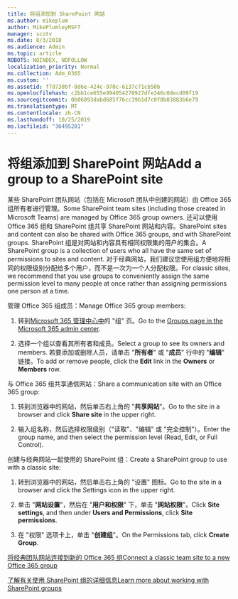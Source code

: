 ```yaml
---
title: 将组添加到 SharePoint 网站
ms.author: mikeplum
author: MikePlumleyMSFT
manager: scotv
ms.date: 8/3/2018
ms.audience: Admin
ms.topic: article
ROBOTS: NOINDEX, NOFOLLOW
localization_priority: Normal
ms.collection: Adm_O365
ms.custom: ''
ms.assetid: f7d730bf-0d6e-424c-970c-6137c71cb50b
ms.openlocfilehash: c2bb1ce655e994054278927dfe346c0decd09f19
ms.sourcegitcommit: 0b06093dabd685f76cc39b1d7c0f8b03883b6e79
ms.translationtype: MT
ms.contentlocale: zh-CN
ms.lasthandoff: 10/25/2019
ms.locfileid: "36495201"
---
```

# <a name="add-a-group-to-a-sharepoint-site"></a><span data-ttu-id="a736d-102">将组添加到 SharePoint 网站</span><span class="sxs-lookup"><span data-stu-id="a736d-102">Add a group to a SharePoint site</span></span>

<span data-ttu-id="a736d-103">某些 SharePoint 团队网站（包括在 Microsoft 团队中创建的网站）由 Office 365 组所有者进行管理。</span><span class="sxs-lookup"><span data-stu-id="a736d-103">Some SharePoint team sites (including those created in Microsoft Teams) are managed by Office 365 group owners.</span></span> <span data-ttu-id="a736d-104">还可以使用 Office 365 组和 SharePoint 组共享 SharePoint 网站和内容。</span><span class="sxs-lookup"><span data-stu-id="a736d-104">SharePoint sites and content can also be shared with Office 365 groups, and with SharePoint groups.</span></span> <span data-ttu-id="a736d-105">SharePoint 组是对网站和内容具有相同权限集的用户的集合。</span><span class="sxs-lookup"><span data-stu-id="a736d-105">A SharePoint group is a collection of users who all have the same set of permissions to sites and content.</span></span> <span data-ttu-id="a736d-106">对于经典网站，我们建议您使用组方便地将相同的权限级别分配给多个用户，而不是一次为一个人分配权限。</span><span class="sxs-lookup"><span data-stu-id="a736d-106">For classic sites, we recommend that you use groups to conveniently assign the same permission level to many people at once rather than assigning permissions one person at a time.</span></span>
  
<span data-ttu-id="a736d-107">管理 Office 365 组成员：</span><span class="sxs-lookup"><span data-stu-id="a736d-107">Manage Office 365 group members:</span></span>
  
1. <span data-ttu-id="a736d-108">转到[Microsoft 365 管理中心中](https://portal.office.com/adminportal/home#/groups)的 "组" 页。</span><span class="sxs-lookup"><span data-stu-id="a736d-108">Go to the [Groups page in the Microsoft 365 admin center](https://portal.office.com/adminportal/home#/groups).</span></span>
    
2. <span data-ttu-id="a736d-109">选择一个组以查看其所有者和成员。</span><span class="sxs-lookup"><span data-stu-id="a736d-109">Select a group to see its owners and members.</span></span> <span data-ttu-id="a736d-110">若要添加或删除人员，请单击 "**所有者**" 或 "**成员**" 行中的 "**编辑**" 链接。</span><span class="sxs-lookup"><span data-stu-id="a736d-110">To add or remove people, click the **Edit** link in the **Owners** or **Members** row.</span></span> 
    
<span data-ttu-id="a736d-111">与 Office 365 组共享通信网站：</span><span class="sxs-lookup"><span data-stu-id="a736d-111">Share a communication site with an Office 365 group:</span></span>
  
1. <span data-ttu-id="a736d-112">转到浏览器中的网站，然后单击右上角的 "**共享网站**"。</span><span class="sxs-lookup"><span data-stu-id="a736d-112">Go to the site in a browser and click **Share site** in the upper right.</span></span> 
    
2. <span data-ttu-id="a736d-113">输入组名称，然后选择权限级别（"读取"、"编辑" 或 "完全控制"）。</span><span class="sxs-lookup"><span data-stu-id="a736d-113">Enter the group name, and then select the permission level (Read, Edit, or Full Control).</span></span>
    
<span data-ttu-id="a736d-114">创建与经典网站一起使用的 SharePoint 组：</span><span class="sxs-lookup"><span data-stu-id="a736d-114">Create a SharePoint group to use with a classic site:</span></span>
  
1. <span data-ttu-id="a736d-115">转到浏览器中的网站，然后单击右上角的 "设置" 图标。</span><span class="sxs-lookup"><span data-stu-id="a736d-115">Go to the site in a browser and click the Settings icon in the upper right.</span></span>
    
2. <span data-ttu-id="a736d-116">单击 "**网站设置**"，然后在 "**用户和权限**" 下，单击 "**网站权限**"。</span><span class="sxs-lookup"><span data-stu-id="a736d-116">Click **Site settings**, and then under **Users and Permissions**, click **Site permissions**.</span></span>
    
3. <span data-ttu-id="a736d-117">在 "权限" 选项卡上，单击 "**创建组**"。</span><span class="sxs-lookup"><span data-stu-id="a736d-117">On the Permissions tab, click **Create Group**.</span></span>
    
[<span data-ttu-id="a736d-118">将经典团队网站连接到新的 Office 365 组</span><span class="sxs-lookup"><span data-stu-id="a736d-118">Connect a classic team site to a new Office 365 group</span></span>](https://go.microsoft.com/fwlink/?linkid=2008654)
  
[<span data-ttu-id="a736d-119">了解有关使用 SharePoint 组的详细信息</span><span class="sxs-lookup"><span data-stu-id="a736d-119">Learn more about working with SharePoint groups</span></span>](https://go.microsoft.com/fwlink/?linkid=874658)
  

